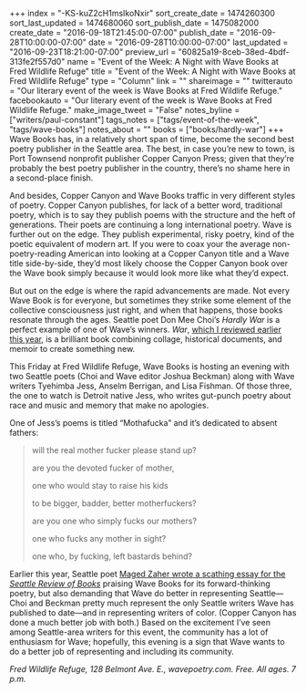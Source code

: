 +++
index = "-KS-kuZ2cH1msIkoNxir"
sort_create_date = 1474260300
sort_last_updated = 1474680060
sort_publish_date = 1475082000
create_date = "2016-09-18T21:45:00-07:00"
publish_date = "2016-09-28T10:00:00-07:00"
date = "2016-09-28T10:00:00-07:00"
last_updated = "2016-09-23T18:21:00-07:00"
preview_url = "60825a19-8ceb-38ed-4bdf-313fe2f557d0"
name = "Event of the Week: A Night with Wave Books at Fred Wildlife Refuge"
title = "Event of the Week: A Night with Wave Books at Fred Wildlife Refuge"
type = "Column"
link = ""
shareimage = ""
twitterauto = "Our literary event of the week is Wave Books at Fred Wildlife Refuge."
facebookauto = "Our literary event of the week is Wave Books at Fred Wildlife Refuge."
make_image_tweet = "False"
notes_byline = ["writers/paul-constant"]
tags_notes = ["tags/event-of-the-week", "tags/wave-books"]
notes_about = ""
books = ["books/hardly-war"]
+++
Wave Books has, in a relatively short span of time, become the second best poetry publisher in the Seattle area. The best, in case you’re new to town, is Port Townsend nonprofit publisher Copper Canyon Press; given that they’re probably the best poetry publisher in the country, there’s no shame here in a second-place finish. 

And besides, Copper Canyon and Wave Books traffic in very different styles of poetry. Copper Canyon publishes, for lack of a better word, traditional poetry, which is to say they publish poems with the structure and the heft of generations. Their poets are continuing a long international poetry. Wave is further out on the edge. They publish experimental, risky poetry, kind of the poetic equivalent of modern art. If you were to coax your the average non-poetry-reading American into looking at a Copper Canyon title and a Wave title side-by-side, they’d most likely choose the Copper Canyon book over the Wave book simply because it would look more like what they’d expect.

But out on the edge is where the rapid advancements are made. Not every Wave Book is for everyone, but sometimes they strike some element of the collective consciousness just right, and when that happens, those books resonate through the ages. Seattle poet Don Mee Choi’s *Hardly War* is a perfect example of one of Wave’s winners. *War*, [which I reviewed earlier this year](http://www.seattlereviewofbooks.com/reviews/the-adverbs-of-war/), is a brilliant book combining collage, historical documents, and memoir to create something new. 

This Friday at Fred Wildlife Refuge, Wave Books is hosting an evening with two Seattle poets (Choi and Wave editor Joshua Beckman) along with Wave writers Tyehimba Jess, Anselm Berrigan, and Lisa Fishman. Of those three, the one to watch is Detroit native Jess, who writes gut-punch poetry about race and music and memory that make no apologies. 

One of Jess’s poems is titled “Mothafucka” and it’s dedicated to absent fathers:

<blockquote><p>will the real mother fucker please stand up?</p>
<p>are you the devoted fucker of mother,</p>
<p>one who would stay to raise his kids</p>
<p>to be bigger, badder, better motherfuckers?</p>
<p>are you one who simply fucks our mothers?</p>
<p>one who fucks any mother in sight?</p>
<p>one who, by fucking, left bastards behind?</p></blockquote>

Earlier this year, Seattle poet [Maged Zaher wrote a scathing essay for the *Seattle Review of Books*](http://www.seattlereviewofbooks.com/notes/2016/05/31/the-trouble-with-genius/) praising Wave Books for its forward-thinking poetry, but also demanding that Wave do better in representing Seattle—Choi and Beckman pretty much represent the only Seattle writers Wave has published to date—and in representing writers of color. (Copper Canyon has done a much better job with both.) Based on the excitement I’ve seen among Seattle-area writers for this event, the community has a lot of enthusiasm for Wave; hopefully, this evening is a sign that Wave wants to do a better job of representing and including its community.

*Fred Wildlife Refuge, 128 Belmont Ave. E., wavepoetry.com. Free. All ages. 7 p.m.*